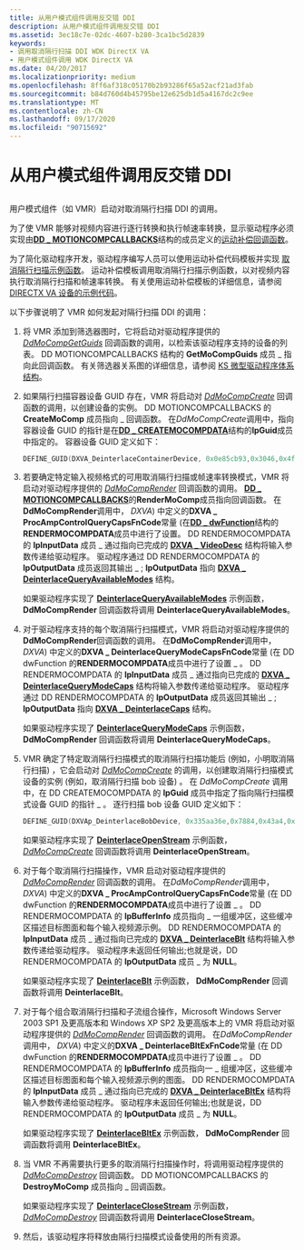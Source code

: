 ```yaml
---
title: 从用户模式组件调用反交错 DDI
description: 从用户模式组件调用反交错 DDI
ms.assetid: 3ec18c7e-02dc-4607-b280-3ca1bc5d2839
keywords:
- 调用取消隔行扫描 DDI WDK DirectX VA
- 用户模式组件调用 WDK DirectX VA
ms.date: 04/20/2017
ms.localizationpriority: medium
ms.openlocfilehash: 8ff6af318c05170b2b93286f65a52acf21ad3fab
ms.sourcegitcommit: b84d760d4b45795be12e625db1d5a4167dc2c9ee
ms.translationtype: MT
ms.contentlocale: zh-CN
ms.lasthandoff: 09/17/2020
ms.locfileid: "90715692"
---
```

# <a name="calling-the-deinterlace-ddi-from-a-user-mode-component"></a>从用户模式组件调用反交错 DDI


## <span id="ddk_calling_the_deinterlace_ddi_from_a_user_mode_component_gg"></span><span id="DDK_CALLING_THE_DEINTERLACE_DDI_FROM_A_USER_MODE_COMPONENT_GG"></span>


用户模式组件（如 VMR）启动对取消隔行扫描 DDI 的调用。

为了使 VMR 能够对视频内容进行逐行转换和执行帧速率转换，显示驱动程序必须实现由[**DD \_ MOTIONCOMPCALLBACKS**](/windows/win32/api/ddrawint/ns-ddrawint-dd_motioncompcallbacks)结构的成员定义的[运动补偿回调函数](motion-compensation-callbacks.md)。

为了简化驱动程序开发，驱动程序编写人员可以使用运动补偿代码模板并实现 [取消隔行扫描示例函数](sample-functions-for-deinterlacing.md)。 运动补偿模板调用取消隔行扫描示例函数，以对视频内容执行取消隔行扫描和帧速率转换。 有关使用运动补偿模板的详细信息，请参阅 [DIRECTX VA 设备的示例代码](example-code-for-directx-va-devices.md)。

以下步骤说明了 VMR 如何发起对隔行扫描 DDI 的调用：

1.  将 VMR 添加到筛选器图时，它将启动对驱动程序提供的 [*DdMoCompGetGuids*](/windows/win32/api/ddrawint/nc-ddrawint-pdd_mocompcb_getguids) 回调函数的调用，以检索该驱动程序支持的设备的列表。 DD MOTIONCOMPCALLBACKS 结构的 **GetMoCompGuids** 成员 \_ 指向此回调函数。 有关筛选器关系图的详细信息，请参阅 [KS 微型驱动程序体系结构](../stream/ks-minidriver-architecture.md)。

2.  如果隔行扫描容器设备 GUID 存在，VMR 将启动对 [*DdMoCompCreate*](/windows/win32/api/ddrawint/nc-ddrawint-pdd_mocompcb_create) 回调函数的调用，以创建设备的实例。 DD MOTIONCOMPCALLBACKS 的 **CreateMoComp** 成员指向 \_ 回调函数。 在*DdMoCompCreate*调用中，指向容器设备 GUID 的指针是在[**DD \_ CREATEMOCOMPDATA**](/windows/win32/api/ddrawint/ns-ddrawint-_dd_createmocompdata)结构的**lpGuid**成员中指定的。 容器设备 GUID 定义如下：
    ```cpp
    DEFINE_GUID(DXVA_DeinterlaceContainerDevice, 0x0e85cb93,0x3046,0x4ff0,0xae,0xcc,0xd5,0x8c,0xb5,0xf0,0x35,0xfd);
    ```

3.  若要确定特定输入视频格式的可用取消隔行扫描或帧速率转换模式，VMR 将启动对驱动程序提供的 [*DdMoCompRender*](/windows/win32/api/ddrawint/nc-ddrawint-pdd_mocompcb_render) 回调函数的调用。 [**DD \_ MOTIONCOMPCALLBACKS**](/windows/win32/api/ddrawint/ns-ddrawint-dd_motioncompcallbacks)的**RenderMoComp**成员指向回调函数。 在**DdMoCompRender**调用中， *DXVA*) 中定义的**DXVA \_ ProcAmpControlQueryCapsFnCode**常量 (在[**DD \_ dwFunction**](/windows/win32/api/ddrawint/ns-ddrawint-_dd_rendermocompdata)结构的**RENDERMOCOMPDATA**成员中进行了设置。 DD RENDERMOCOMPDATA 的 **lpInputData** 成员 \_ 通过指向已完成的 [**DXVA \_ VideoDesc**](/windows-hardware/drivers/ddi/dxva/ns-dxva-_dxva_videodesc) 结构将输入参数传递给驱动程序。 驱动程序通过 DD RENDERMOCOMPDATA 的 **lpOutputData** 成员返回其输出 \_ ; **lpOutputData** 指向 [**DXVA \_ DeinterlaceQueryAvailableModes**](/windows-hardware/drivers/ddi/dxva/ns-dxva-_dxva_deinterlacequeryavailablemodes) 结构。

    如果驱动程序实现了 [**DeinterlaceQueryAvailableModes**](./dxva-deinterlacecontainerdeviceclass-deinterlacequeryavailablemodes.md) 示例函数， **DdMoCompRender** 回调函数将调用 **DeinterlaceQueryAvailableModes**。

4.  对于驱动程序支持的每个取消隔行扫描模式，VMR 将启动对驱动程序提供的 **DdMoCompRender**回调函数的调用。 在**DdMoCompRender**调用中， *DXVA*) 中定义的**DXVA \_ DeinterlaceQueryModeCapsFnCode**常量 (在 DD dwFunction 的**RENDERMOCOMPDATA**成员中进行了设置 \_ 。 DD RENDERMOCOMPDATA 的 **lpInputData** 成员 \_ 通过指向已完成的 [**DXVA \_ DeinterlaceQueryModeCaps**](/windows-hardware/drivers/ddi/dxva/ns-dxva-_dxva_deinterlacequerymodecaps) 结构将输入参数传递给驱动程序。 驱动程序通过 DD RENDERMOCOMPDATA 的 **lpOutputData** 成员返回其输出 \_ ; **lpOutputData** 指向 [**DXVA \_ DeinterlaceCaps**](/windows-hardware/drivers/ddi/dxva/ns-dxva-_dxva_deinterlacecaps) 结构。

    如果驱动程序实现了 [**DeinterlaceQueryModeCaps**](./dxva-deinterlacecontainerdeviceclass-deinterlacequerymodecaps.md) 示例函数， **DdMoCompRender** 回调函数将调用 **DeinterlaceQueryModeCaps**。

5.  VMR 确定了特定取消隔行扫描模式的取消隔行扫描功能后 (例如，小明取消隔行扫描) ，它会启动对 [*DdMoCompCreate*](/windows/win32/api/ddrawint/nc-ddrawint-pdd_mocompcb_create) 的调用，以创建取消隔行扫描模式设备的实例 (例如，取消隔行扫描 bob 设备) 。 在 *DdMoCompCreate* 调用中，在 DD CREATEMOCOMPDATA 的 **lpGuid** 成员中指定了指向隔行扫描模式设备 GUID 的指针 \_ 。 逐行扫描 bob 设备 GUID 定义如下：

    ```cpp
    DEFINE_GUID(DXVAp_DeinterlaceBobDevice, 0x335aa36e,0x7884,0x43a4,0x9c,0x91,0x7f,0x87,0xfa,0xf3,0xe3,0x7e);
    ```

    如果驱动程序实现了 [**DeinterlaceOpenStream**](./dxva-deinterlacebobdeviceclass-deinterlaceopenstream.md) 示例函数， [*DdMoCompCreate*](/windows/win32/api/ddrawint/nc-ddrawint-pdd_mocompcb_create) 回调函数将调用 **DeinterlaceOpenStream**。

6.  对于每个取消隔行扫描操作，VMR 启动对驱动程序提供的 [*DdMoCompRender*](/windows/win32/api/ddrawint/nc-ddrawint-pdd_mocompcb_render) 回调函数的调用。 在*DdMoCompRender*调用中， *DXVA*) 中定义的**DXVA \_ ProcAmpControlQueryCapsFnCode**常量 (在 DD dwFunction 的**RENDERMOCOMPDATA**成员中进行了设置 \_ 。 DD RENDERMOCOMPDATA 的 **lpBufferInfo** 成员指向 \_ 一组缓冲区，这些缓冲区描述目标图面和每个输入视频源示例。 DD RENDERMOCOMPDATA 的 **lpInputData** 成员 \_ 通过指向已完成的 [**DXVA \_ DeinterlaceBlt**](/windows-hardware/drivers/ddi/dxva/ns-dxva-_dxva_deinterlaceblt) 结构将输入参数传递给驱动程序。 驱动程序未返回任何输出;也就是说，DD RENDERMOCOMPDATA 的 **lpOutputData** 成员 \_ 为 **NULL**。

    如果驱动程序实现了 [**DeinterlaceBlt**](./dxva-deinterlacebobdeviceclass-deinterlaceblt.md) 示例函数， **DdMoCompRender** 回调函数将调用 **DeinterlaceBlt**。

7.  对于每个组合取消隔行扫描和子流组合操作，Microsoft Windows Server 2003 SP1 及更高版本和 Windows XP SP2 及更高版本上的 VMR 将启动对驱动程序提供的 [*DdMoCompRender*](/windows/win32/api/ddrawint/nc-ddrawint-pdd_mocompcb_render) 回调函数的调用。 在*DdMoCompRender*调用中， *DXVA*) 中定义的**DXVA \_ DeinterlaceBltExFnCode**常量 (在 DD dwFunction 的**RENDERMOCOMPDATA**成员中进行了设置 \_ 。 DD RENDERMOCOMPDATA 的 **lpBufferInfo** 成员指向一 \_ 组缓冲区，这些缓冲区描述目标图面和每个输入视频源示例的图面。 DD RENDERMOCOMPDATA 的 **lpInputData** 成员 \_ 通过指向已完成的 [**DXVA \_ DeinterlaceBltEx**](/windows-hardware/drivers/ddi/dxva/ns-dxva-_dxva_deinterlacebltex) 结构将输入参数传递给驱动程序。 驱动程序未返回任何输出;也就是说，DD RENDERMOCOMPDATA 的 **lpOutputData** 成员 \_ 为 **NULL**。

    如果驱动程序实现了 [**DeinterlaceBltEx**](./dxva-deinterlacebobdeviceclass-deinterlacebltex.md) 示例函数， **DdMoCompRender** 回调函数将调用 **DeinterlaceBltEx**。

8.  当 VMR 不再需要执行更多的取消隔行扫描操作时，将调用驱动程序提供的 [*DdMoCompDestroy*](/windows/win32/api/ddrawint/nc-ddrawint-pdd_mocompcb_destroy) 回调函数。 DD MOTIONCOMPCALLBACKS 的 **DestroyMoComp** 成员指向 \_ 回调函数。

    如果驱动程序实现了 [**DeinterlaceCloseStream**](./dxva-deinterlacebobdeviceclass-deinterlaceclosestream.md) 示例函数， [*DdMoCompDestroy*](/windows/win32/api/ddrawint/nc-ddrawint-pdd_mocompcb_destroy) 回调函数将调用 **DeinterlaceCloseStream**。

9.  然后，该驱动程序将释放由隔行扫描模式设备使用的所有资源。

 

